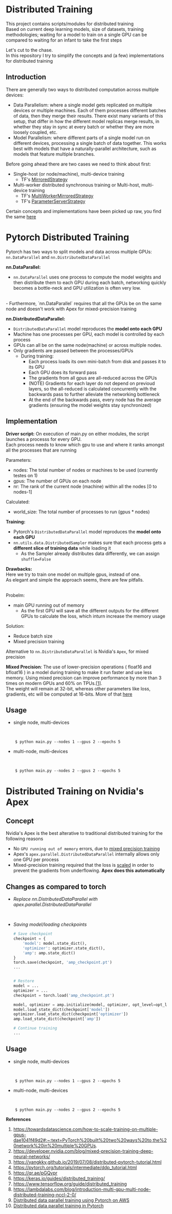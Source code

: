 # Distributed Training
This project contains scripts/modules for distributed training<br>
Based on current deep learning models, size of datasets, training methodologies; waiting for a model to train on a single GPU can be compared to waiting for an infant to take the first steps

Let's cut to the chase.<br>
In this repository I try to simplify the concepts and (a few) implementations for distributed training

## Introduction

There are generally two ways to distributed computation across multiple devices:

- Data Parallelism: where a single model gets replicated on multiple devices or multiple machines. Each of them processes different batches of data, then they merge their results. There exist many variants of this setup, that differ in how the different model replicas merge results, in whether they stay in sync at every batch or whether they are more loosely coupled, etc.
- Model Parallelism: where different parts of a single model run on different devices, processing a single batch of data together. This works best with models that have a naturally-parallel architecture, such as models that feature multiple branches.

Before going ahead there are two cases we need to think about first:

- Single-host (or node/machine), multi-device training
    - TF's [MirroredStrategy](https://www.tensorflow.org/guide/distributed_training#mirroredstrategy)
- Multi-worker distributed synchronous training or Multi-host, multi-device training 
    - TF's [MultiWorkerMirroredStrategy](https://www.tensorflow.org/guide/distributed_training#multiworkermirroredstrategy)
    - TF's [ParameterServerStrategy](https://www.tensorflow.org/guide/distributed_training#parameterserverstrategy)


Certain concepts and implementations have been picked up raw, you find the same [here](https://github.com/Hemantr05/dream-system#References) 



# Pytorch Distributed Training

Pytorch has two ways to split models and data across multiple GPUs: `nn.DataParallel` and `nn.DistributedDataParallel`

**nn.DataParallel:**

- `nn.DataParallel` uses one process to compute the model weights and then distribute them to each GPU during each batch, networking quickly becomes a bottle-neck and GPU utilization is often very low.
<br>
- Furthermore, `nn.DataParallel` requires that all the GPUs be on the same node and doesn't work with Apex for mixed-precision training


**nn.DistributedDataParallel:**

- `DistributedDataParallel` model reproduces the **model onto each GPU**
- Machine has one processes per GPU, each model is controlled by each process
- GPUs can all be on the same node(machine) or across multiple nodes.
- Only gradients are passed between the processes/GPUs
    - During training:
        - Each process loads its own mini-batch from disk and passes it to its GPU
        - Each GPU does its forward pass
        - The gradients from all gpus are all-reduced across the GPUs
        - (NOTE) Gradients for each layer do not depend on previoud layers, so the all-reduced is calculated concurrently with the backwards pass to further alleviate the networking bottleneck
        - At the end of the backwards pass, every node has the average gradients (ensuring the model weights stay synchronized)

## Implementation


**Driver script:**
On execution of main.py on either modules, the script launches a processs for every GPU.<br>
Each process needs to know which gpu to use and where it ranks amongst all the processes that are running

Parameters:
- nodes: The total number of nodes or machines to be used (currently testes on 1)
- gpus: The number of GPUs on each node
- nr: The rank of the current node (machine) within all the nodes [0 to nodes-1]

Calculated: 
- world_size: The total number of processes to run (gpus * nodes)


**Training:**

- Pytorch's `DistributedDataParallel` model reproduces the **model onto each GPU**
- `nn.utils.data.DistributedSampler` makes sure that each process gets a **different slice of training data** while loading it
    - As the Sampler already distributes data differently, we can assign `shuffle=False`


**Drawbacks:**
<br>
Here we try to train one model on multiple gpus, instead of one.<br>
As elegant and simple the approach seems, there are few pitfalls.<br><br>

Probelm: 
- main GPU running out of memory
    - As the first GPU will save all the different outputs for the different GPUs to calculate the loss, which inturn increase the memory usage

Solution:
- Reduce batch size
- Mixed precision training

Alternative to `nn.DistributeDataParallel` is Nvidia's `Apex`, for mixed precision

**Mixed Precision**: The use of lower-precision operations ( float16 and bfloat16 ) in a model during training to make it run faster and use less memory. Using mixed precision can improve performance by more than 3 times on modern GPUs and 60% on TPUs.[[1]](https://keras.io/api/mixed_precision/).
<br> 
The weight will remain at 32-bit, whereas other parameters like loss, gradients, etc will be computed at 16-bits. More of that [here](https://qr.ae/pGQvpr)


## Usage

- single node, multi-devices
<br>

```
    $ python main.py --nodes 1 --gpus 2 --epochs 5
```

- multi-node, multi-devices
<br>

```
    $ python main.py --nodes 2 --gpus 2 --epochs 5
```


# Distributed Training on Nvidia's Apex

## Concept

Nvidia's Apex is the best alterative to traditional distributed training for the following reasons
- No `GPU running out of memory` errors, due to [mixed precision training](https://keras.io/api/mixed_precision/)
- Apex's `apex.parallel.DistributedDataParallel` internally allows only one GPU per process
- Mixed-precision training required that the loss is [scaled](https://developer.nvidia.com/blog/mixed-precision-training-deep-neural-networks/) in order to prevent the gradients from underflowing. **Apex does this automatically**


## Changes as compared to torch

- *Replace nn.DistributedDataParallel with apex.parallel.DistributedDataParallel*
<br>


- *Saving model/loading checkpoints*

    ```python
    # Save checkpoint
    checkpoint = {
        'model': model.state_dict(),
        'optimizer': optimizer.state_dict(),
        'amp': amp.state_dict()
    }
    torch.save(checkpoint, 'amp_checkpoint.pt')
    ...


    # Restore
    model = ...
    optimizer = ...
    checkpoint = torch.load('amp_checkpoint.pt')

    model, optimizer = amp.initialize(model, optimizer, opt_level=opt_level)
    model.load_state_dict(checkpoint['model'])
    optimizer.load_state_dict(checkpoint['optimizer'])
    amp.load_state_dict(checkpoint['amp'])

    # Continue training
    ...
    ```

## Usage

- single node, multi-devices
<br>

``` 
    $ python main.py --nodes 1 --gpus 2 --epochs 5
```

- multi-node, multi-devices
<br>

``` 
    $ python main.py --nodes 2 --gpus 2 --epochs 5
```


**References**

1. https://towardsdatascience.com/how-to-scale-training-on-multiple-gpus-dae1041f49d2#:~:text=PyTorch%20built%20two%20ways%20to,the%20network%20in%20multiple%20GPUs.
2. https://developer.nvidia.com/blog/mixed-precision-training-deep-neural-networks/
3. https://yangkky.github.io/2019/07/08/distributed-pytorch-tutorial.html
4. https://pytorch.org/tutorials/intermediate/ddp_tutorial.html
5. https://qr.ae/pGQvpr
6. https://keras.io/guides/distributed_training/
7. https://www.tensorflow.org/guide/distributed_training
8. https://lambdalabs.com/blog/introduction-multi-gpu-multi-node-distributed-training-nccl-2-0/
9. [Distributed data parallel training using Pytorch on AWS](https://www.telesens.co/2019/04/04/distributed-data-parallel-training-using-pytorch-on-aws/)
10. [Distributed data parallel training in Pytorch](https://yangkky.github.io/2019/07/08/distributed-pytorch-tutorial.html)